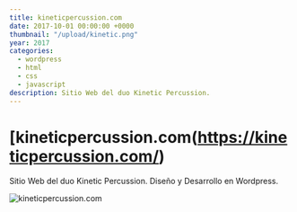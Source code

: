 ```yaml
---
title: kineticpercussion.com
date: 2017-10-01 00:00:00 +0000
thumbnail: "/upload/kinetic.png"
year: 2017
categories:
  - wordpress
  - html
  - css
  - javascript
description: Sitio Web del duo Kinetic Percussion.
---
```


# [kineticpercussion.com(https://kineticpercussion.com/)

Sitio Web del duo Kinetic Percussion.
Diseño y Desarrollo en Wordpress.

![kineticpercussion.com](/upload/kinetic.png)
